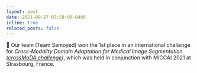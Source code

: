 ```yaml
---
layout: post
date: 2021-09-27 07:59:00-0400
inline: true
related_posts: false
---
```


:tada:  Our team (Team Samoyed) won the 1st place in an international challenge for <i>Cross-Modality Domain Adaptation for Medical Image Segmentation (<a href='https://crossmoda-challenge.ml/challenge2021/'>crossMoDA challenge</a>)</i>, which was held in conjunction with MICCAI 2021 at Strasbourg, France.
